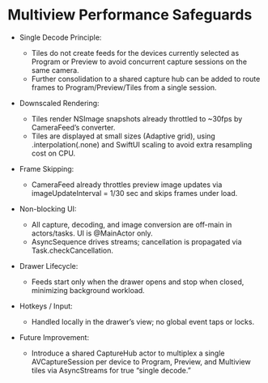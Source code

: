 # Multiview Performance Safeguards

- Single Decode Principle:
  - Tiles do not create feeds for the devices currently selected as Program or Preview to avoid concurrent capture sessions on the same camera.
  - Further consolidation to a shared capture hub can be added to route frames to Program/Preview/Tiles from a single session.

- Downscaled Rendering:
  - Tiles render NSImage snapshots already throttled to ~30fps by CameraFeed’s converter.
  - Tiles are displayed at small sizes (Adaptive grid), using .interpolation(.none) and SwiftUI scaling to avoid extra resampling cost on CPU.

- Frame Skipping:
  - CameraFeed already throttles preview image updates via imageUpdateInterval = 1/30 sec and skips frames under load.

- Non-blocking UI:
  - All capture, decoding, and image conversion are off-main in actors/tasks. UI is @MainActor only.
  - AsyncSequence drives streams; cancellation is propagated via Task.checkCancellation.

- Drawer Lifecycle:
  - Feeds start only when the drawer opens and stop when closed, minimizing background workload.

- Hotkeys / Input:
  - Handled locally in the drawer’s view; no global event taps or locks.

- Future Improvement:
  - Introduce a shared CaptureHub actor to multiplex a single AVCaptureSession per device to Program, Preview, and Multiview tiles via AsyncStreams for true “single decode.”